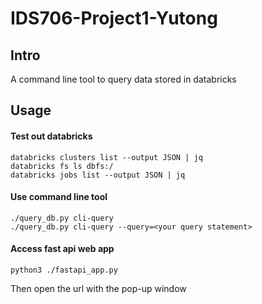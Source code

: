 # IDS706-Project1-Yutong

## Intro
A command line tool to query data stored in databricks

## Usage

#### Test out databricks
```
databricks clusters list --output JSON | jq
databricks fs ls dbfs:/
databricks jobs list --output JSON | jq
```

#### Use command line tool 
```
./query_db.py cli-query
./query_db.py cli-query --query=<your query statement>
```

#### Access fast api web app
```
python3 ./fastapi_app.py
```
Then open the url with the pop-up window
